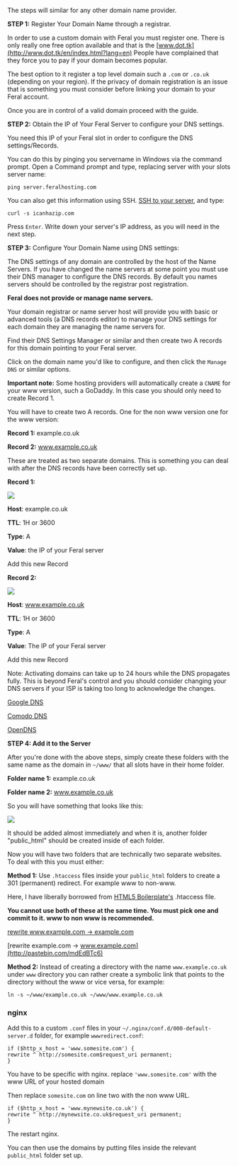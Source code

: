 The steps will similar for any other domain name provider.

**STEP 1:** Register Your Domain Name through a registrar.

In order to use a custom domain with Feral you must register one. There is only really one free option available and that is the [www.dot.tk](http://www.dot.tk/en/index.html?lang=en) People have complained that they force you to pay if your domain becomes popular.

The best option to it register a top level domain such a `.com` or `.co.uk` (depending on your region). If the privacy of domain registration is an issue that is something you must consider before linking your domain to your Feral account.

Once you are in control of a valid domain proceed with the guide.

**STEP 2:** Obtain the IP of Your Feral Server to configure your DNS settings.

You need this IP of your Feral slot in order to configure the DNS settings/Records.

You can do this by pinging you servername in Windows via the command prompt. Open a Command prompt and type, replacing server with your slots server name:

```
ping server.feralhosting.com
```

You can also get this information using SSH. [SSH to your server](https://www.feralhosting.com/faq/view?question=12), and type:

```
curl -s icanhazip.com
```

Press `Enter`. Write down your server's IP address, as you will need in the next step.

**STEP 3:** Configure Your Domain Name using DNS settings:

The DNS settings of any domain are controlled by the host of the Name Servers. If you have changed the name servers at some point you must use their DNS manager to configure the DNS records. By default you names servers should be controlled by the registrar post registration.

**Feral does not provide or manage name servers.**

Your domain registrar or name server host will provide you with basic or advanced tools (a DNS records editor) to manage your DNS settings for each domain they are managing the name servers for.

Find their DNS Settings Manager or similar and then create two A records for this domain pointing to your Feral server.

Click on the domain name you'd like to configure, and then click the `Manage DNS` or similar options.

**Important note:** Some hosting providers will automatically create a `CNAME` for your www version, such a GoDaddy. In this case you should only need to create Record 1.

You will have to create two A records. One for the non www version one for the www version:

**Record 1:** example.co.uk

**Record 2:** www.example.co.uk

These are treated as two separate domains. This is something you can deal with after the DNS records have been correctly set up.

**Record 1:**

![](https://raw.github.com/feralhosting/feralfilehosting/master/Feral%20Wiki/HTTP/Host%20a%20virtual%20host%20on%20your%20Feral%20slot/1.png)

**Host**: example.co.uk

**TTL**: 1H or 3600

**Type**: A

**Value**: the IP of your Feral server

Add this new Record

**Record 2:**

![](https://raw.github.com/feralhosting/feralfilehosting/master/Feral%20Wiki/HTTP/Host%20a%20virtual%20host%20on%20your%20Feral%20slot/2.png)

**Host**: www.example.co.uk

**TTL**: 1H or 3600

**Type**: A

**Value**: The IP of your Feral server

Add this new Record

Note: Activating domains can take up to 24 hours while the DNS propagates fully. This is beyond Feral's control and you should consider changing your DNS servers if your ISP is taking too long to acknowledge the changes.

[Google DNS](https://developers.google.com/speed/public-dns/)

[Comodo DNS](http://www.comodo.com/secure-dns/)

[OpenDNS](http://www.opendns.com/)

**STEP 4: Add it to the Server**

After you're done with the above steps, simply create these folders with the same name as the domain in `~/www/` that all slots have in their home folder.

**Folder name 1:** example.co.uk

**Folder name 2:** www.example.co.uk

So you will have something that looks like this:

![](https://raw.github.com/feralhosting/feralfilehosting/master/Feral%20Wiki/HTTP/Host%20a%20virtual%20host%20on%20your%20Feral%20slot/3.png)

It should be added almost immediately and when it is, another folder "public_html" should be created inside of each folder.

Now you will have two folders that are technically two separate websites. To deal with this you must either:

**Method 1:** Use `.htaccess` files inside your `public_html` folders to create a 301 (permanent) redirect. For example www to non-www.

Here, I have liberally borrowed from [HTML5 Boilerplate's](http://html5boilerplate.com/) .htaccess file. 

**You cannot use both of these at the same time. You must pick one and commit to it. www to non www is recommended.**

[rewrite www.example.com → example.com](http://pastebin.com/YFCEEdHJ)

[rewrite example.com → www.example.com](http://pastebin.com/mdEdBTc6)

**Method 2:** Instead of creating a directory with the name `www.example.co.uk` under `www` directory you can  rather create a symbolic link that points to the directory without the www or vice versa, for example:

```
ln -s ~/www/example.co.uk ~/www/www.example.co.uk
```

### nginx

Add this to a custom `.conf` files in your `~/.nginx/conf.d/000-default-server.d` folder, for example `wwwredirect.conf`:

~~~
if ($http_x_host = 'www.somesite.com') {
rewrite ^ http://somesite.com$request_uri permanent; 
}
~~~

You have to be specific with nginx. replace `'www.somesite.com'` with the www URL of your hosted domain

Then  replace `somesite.com` on line two with the non www URL.

~~~
if ($http_x_host = 'www.mynewsite.co.uk') {
rewrite ^ http://mynewsite.co.uk$request_uri permanent; 
}
~~~

The restart nginx.

You can then use the domains by putting files inside the relevant `public_html` folder set up.



